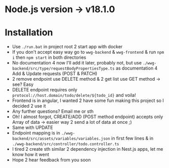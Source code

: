 # Node.js version -> v18.1.0

# Installation
 - Use `./run.bat` in project root 2 start app with docker
 - If you don't accept easy way go to `wwg-backend` & `wwg-frontend` & run `npm i` then `npm start` in both directories
 - No documentation 4 now I'll add it later, probably not, but use `./wwg-backend/src/type/requestBodyPropertiesType.ts` as documentation 4 Add & Update requests (POST & PATCH)
 - 2 remove endpoint use DELETE method & 2 get list use GET method -> see? Easy
 - DELETE endpoint requires only `protocol://host.domain/todo/delete/${todo_id}` and voila!
 - Frontend is in angular, I wanted 2 have some fun making this project so I decided 2 use it
 - Any further questions? Email me or sth
 - Oh! I almost forgot, CREATE/ADD (POST method endpoint) accepts only Array of data -> easier way 2 send a lot of data at once ;)
 - Same with UPDATE
 - Endpoint mapping is in `./wwg-backend/src/assets/variables/variables.json` in first few lines & in `./wwg-backend/src/controller/todo.controller.ts`
 - I tired 2 create sth similar 2 dependency injection in Nest.js apps, let me know how it went
 - Hope 2 hear feedback from you soon